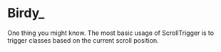 # Birdy_
One thing you might know. The most basic usage of ScrollTrigger is to trigger classes based on the current scroll position. 
